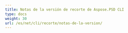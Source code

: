 ```yaml
---
title: Notas de la versión de recorte de Aspose.PSD CLI
type: docs
weight: 30
url: /es/net/cli/recorte/notas-de-la-version/
---
```

